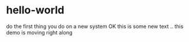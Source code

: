 # hello-world
do the first thing you do on a new system
OK this is some new text  .. this demo is moving right along

